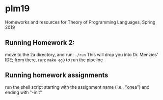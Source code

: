 # plm19
Homeworks and resources for Theory of Programming Languages, Spring 2019

## Running Homework 2:
move to the 2a directory, and run:
`./run`
This will drop you into Dr. Menzies' IDE; from there, run:
`make eg0`
to run the pipeline


## Running homework assignments

run the shell script starting with the assignment name (i.e., "onea") and ending with "-init"

